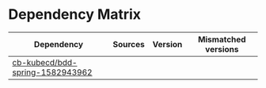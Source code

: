 # Dependency Matrix

Dependency | Sources | Version | Mismatched versions
---------- | ------- | ------- | -------------------
[cb-kubecd/bdd-spring-1582943962](https://github.com/cb-kubecd/bdd-spring-1582943962.git) |  | []() | 
